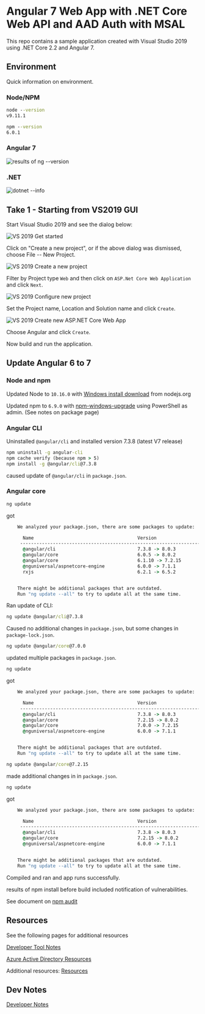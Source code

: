 # Angular 7 Web App with .NET Core Web API and AAD Auth with MSAL

This repo contains a sample application created with Visual Studio 2019 using .NET Core 2.2 and Angular 7.

## Environment

Quick information on environment.

### Node/NPM

```cmd
node --version
v9.11.1

npm --version
6.0.1
```

### Angular 7
![results of ng --version](img/01_ng_version.png)

### .NET
![dotnet --info](img/01a_dotnet_info.png)

## Take 1 - Starting from VS2019 GUI

Start Visual Studio 2019 and see the dialog below:

![VS 2019 Get started](img/02_VS2019_pickdlg.png)

Click on "Create a new project", or if the above dialog was dismissed,  choose File -- New Project.

![VS 2019 Create a new project](img/03_VS2019_pickdlg2.png)

Filter by Project type `Web` and then click on `ASP.Net Core Web Application` and click `Next`.

![VS 2019 Configure new project](img/04_VS2019_ConfigProject.png)

Set the Project name, Location and Solution name and click `Create`.

![VS 2019 Create new ASP.NET Core Web App](img/05_VS2019_CreateWebApp.png)

Choose Angular and click `Create`.

Now build and run the application.

## Update Angular 6 to 7

### Node and npm

Updated Node to `10.16.0` with [Windows install download](https://nodejs.org/en/download/)
from nodejs.org

Updated npm to `6.9.0` with [npm-windows-upgrade](https://www.npmjs.com/package/npm-windows-upgrade)
using PowerShell as admin.  (See notes on package page)

### Angular CLI

Uninstalled `@angular/cli` and installed version 7.3.8 (latest V7 release)
```cmd
npm uninstall -g angular-cli
npm cache verify (because npm > 5)
npm install -g @angular/cli@7.3.8
```
caused update of `@angular/cli` in `package.json`.

### Angular core

```cmd
ng update
```
got
```cmd
    We analyzed your package.json, there are some packages to update:

      Name                                      Version                  Command to update
     ---------------------------------------------------------------------------------------
      @angular/cli                              7.3.8 -> 8.0.3           ng update @angular/cli
      @angular/core                             6.0.5 -> 8.0.2           ng update @angular/core
      @angular/core                             6.1.10 -> 7.2.15         ng update @angular/core
      @nguniversal/aspnetcore-engine            6.0.0 -> 7.1.1           ng update @nguniversal/aspnetcore-engine
      rxjs                                      6.2.1 -> 6.5.2           ng update rxjs


    There might be additional packages that are outdated.
    Run "ng update --all" to try to update all at the same time.
```

Ran update of CLI:
```cmd
ng update @angular/cli@7.3.8
```
Caused no additional changes in `package.json`, but some changes
in `package-lock.json`.

```cmd
ng update @angular/core@7.0.0
```
updated multiple packages in `package.json`.

```cmd
ng update
```
got
```cmd
    We analyzed your package.json, there are some packages to update:

      Name                                      Version                  Command to update
     ---------------------------------------------------------------------------------------
      @angular/cli                              7.3.8 -> 8.0.3           ng update @angular/cli
      @angular/core                             7.2.15 -> 8.0.2          ng update @angular/core
      @angular/core                             7.0.0 -> 7.2.15          ng update @angular/core
      @nguniversal/aspnetcore-engine            6.0.0 -> 7.1.1           ng update @nguniversal/aspnetcore-engine


    There might be additional packages that are outdated.
    Run "ng update --all" to try to update all at the same time.
```

```cmd
ng update @angular/core@7.2.15
```
made additional changes in in `package.json`.
```cmd
ng update
```
got
```cmd
    We analyzed your package.json, there are some packages to update:

      Name                                      Version                  Command to update
     ---------------------------------------------------------------------------------------
      @angular/cli                              7.3.8 -> 8.0.3           ng update @angular/cli
      @angular/core                             7.2.15 -> 8.0.2          ng update @angular/core
      @nguniversal/aspnetcore-engine            6.0.0 -> 7.1.1           ng update @nguniversal/aspnetcore-engine


    There might be additional packages that are outdated.
    Run "ng update --all" to try to update all at the same time.
```

Compiled and ran and app runs successfully.

results of npm install before build included notification of vulnerabilities.

See document on [npm audit](./_docs/npm_audit.md)

## Resources

See the following pages for additional resources

[Developer Tool Notes](./_docs/CNS_DevToolNotes.md)

[Azure Active Directory Resources](./_docs/AzureADResources.md)

Additional resources: [Resources](./_docs/CNS_Resources.md)

## Dev Notes

[Developer Notes](./_docs/CoreSampleDevNotes.md)
